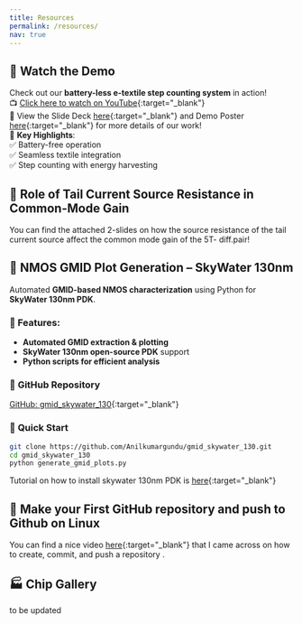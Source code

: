 ```yaml
---
title: Resources
permalink: /resources/
nav: true
---
```


## 🎥 Watch the Demo  
Check out our **battery-less e-textile step counting system** in action!  
📺 [Click here to watch on YouTube](https://www.youtube.com/watch?v=TVmZA9vIDyw){:target="_blank"}  
📑 View the Slide Deck [here](/files/VLSI_2024_Session_C27_v3.pdf){:target="_blank"} and Demo Poster [here](/files/2024_VLSI_Demo_Poster.pdf){:target="_blank"} for more details of our work!  
🚀 **Key Highlights**:  
✅ Battery-free operation  
✅ Seamless textile integration  
✅ Step counting with energy harvesting

## 📌 Role of Tail Current Source Resistance in Common-Mode Gain
You can find the attached 2-slides on how the source resistance of the tail current source affect the common mode gain of the 5T- diff.pair! 

## 📌 NMOS GMID Plot Generation – SkyWater 130nm
Automated **GMID-based NMOS characterization** using Python for **SkyWater 130nm PDK**.
### 🔹 Features:  
- **Automated GMID extraction & plotting**
- **SkyWater 130nm open-source PDK** support
- **Python scripts for efficient analysis**  
### 📂 **GitHub Repository**
[GitHub: gmid_skywater_130](https://github.com/Anilkumargundu/gmid_skywater_130){:target="_blank"}  
### 🚀 **Quick Start**
```bash
git clone https://github.com/Anilkumargundu/gmid_skywater_130.git
cd gmid_skywater_130
python generate_gmid_plots.py
```
Tutorial on how to install skywater 130nm PDK is [here](https://github.com/bmurmann/EE628.git){:target="_blank"}
 
## 📌 Make your First GitHub repository and push to Github on Linux
You can find a nice video [here](https://www.youtube.com/watch?v=bvi37IbJXS4){:target="_blank"} that I came across on how to create, commit, and push a repository .  

## 🏭 Chip Gallery
to be updated
